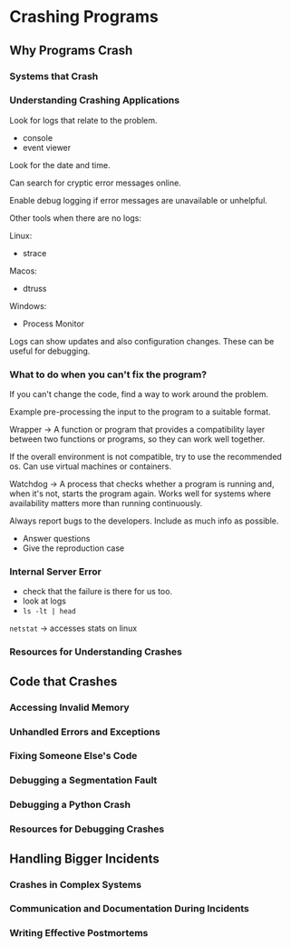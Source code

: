 # Crashing Programs

## Why Programs Crash

### Systems that Crash

### Understanding Crashing Applications

Look for logs that relate to the problem.

- console
- event viewer

Look for the date and time.

Can search for cryptic error messages online.

Enable debug logging if error messages are unavailable or unhelpful.

Other tools when there are no logs:

Linux:

- strace

Macos:

- dtruss

Windows:

- Process Monitor

Logs can show updates and also configuration changes.
These can be useful for debugging.

### What to do when you can't fix the program?

If you can't change the code, find a way to work around the problem.

Example pre-processing the input to the program to a suitable format.

Wrapper -> A function or program that provides a compatibility layer between two functions or programs, so they can work well together.

If the overall environment is not compatible, try to use the recommended os.
Can use virtual machines or containers.

Watchdog -> A process that checks whether a program is running and, when it's not, starts the program again.
Works well for systems where availability matters more than running continuously.

Always report bugs to the developers. Include as much info as possible.

- Answer questions
- Give the reproduction case

### Internal Server Error

- check that the failure is there for us too.
- look at logs
- `ls -lt | head`

`netstat` -> accesses stats on linux

### Resources for Understanding Crashes

## Code that Crashes

### Accessing Invalid Memory

### Unhandled Errors and Exceptions

### Fixing Someone Else's Code

### Debugging a Segmentation Fault

### Debugging a Python Crash

### Resources for Debugging Crashes

## Handling Bigger Incidents

### Crashes in Complex Systems

### Communication and Documentation During Incidents

### Writing Effective Postmortems
